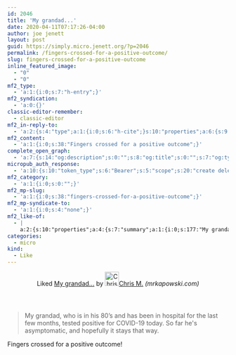 ```yaml
---
id: 2046
title: 'My grandad...'
date: 2020-04-11T07:17:26-04:00
author: joe jenett
layout: post
guid: https://simply.micro.jenett.org/?p=2046
permalink: /fingers-crossed-for-a-positive-outcome/
slug: fingers-crossed-for-a-positive-outcome
inline_featured_image:
  - "0"
  - "0"
mf2_type:
  - 'a:1:{i:0;s:7:"h-entry";}'
mf2_syndication:
  - 'a:0:{}'
classic-editor-remember:
  - classic-editor
mf2_in-reply-to:
  - 'a:2:{s:4:"type";a:1:{i:0;s:6:"h-cite";}s:10:"properties";a:6:{s:9:"published";a:1:{i:0;s:25:"2020-04-10T22:25:26+01:00";}s:7:"updated";a:1:{i:0;s:25:"2020-04-10T22:25:26+01:00";}s:4:"name";a:1:{i:0;s:14:"My grandad....";}s:3:"url";a:1:{i:0;s:41:"https://mrkapowski.com/2020/04/11015.html";}s:11:"publication";a:1:{i:0;s:11:"Mr.Kapowski";}s:6:"author";a:2:{s:4:"type";a:1:{i:0;s:6:"h-card";}s:10:"properties";a:3:{s:4:"name";a:1:{i:0;s:8:"Chris M.";}s:3:"url";a:1:{i:0;s:35:"https://mrkapowski.com/author/chris";}s:5:"photo";a:1:{i:0;s:143:"https://mrkapowski.com/wp-content/uploads/avatar-privacy/cache/user/4/8/4818f52cfced12ce4ac33b7232fc47e282ce29844d4f625ed812bd6afca11c56-40.jpg";}}}}}'
mf2_content:
  - 'a:1:{i:0;s:38:"Fingers crossed for a positive outcome";}'
complete_open_graph:
  - 'a:7:{s:14:"og:description";s:0:"";s:8:"og:title";s:0:"";s:7:"og:type";s:0:"";s:12:"twitter:card";s:7:"summary";s:15:"twitter:creator";s:0:"";s:19:"twitter:description";s:0:"";s:8:"og:image";s:0:"";}'
micropub_auth_response:
  - 'a:10:{s:10:"token_type";s:6:"Bearer";s:5:"scope";s:20:"create delete update";s:2:"me";s:32:"https://simply.micro.jenett.org/";s:9:"issued_by";s:59:"https://simply.micro.jenett.org/wp-json/indieauth/1.0/token";s:9:"client_id";s:20:"https://omnibear.com";s:11:"client_name";s:8:"Omnibear";s:11:"client_icon";s:29:"https://omnibear.com/logo.svg";s:9:"issued_at";i:1585682664;s:4:"user";i:1;s:13:"last_accessed";i:1586603712;}'
mf2_category:
  - 'a:1:{i:0;s:0:"";}'
mf2_mp-slug:
  - 'a:1:{i:0;s:38:"fingers-crossed-for-a-positive-outcome";}'
mf2_mp-syndicate-to:
  - 'a:1:{i:0;s:4:"none";}'
mf2_like-of:
  - |
    a:2:{s:10:"properties";a:4:{s:7:"summary";a:1:{i:0;s:177:"My grandad, who is in his 80’s and has been in hospital for the last few months, tested positive for COVID-19 today. So far he's asymptomatic, and hopefully it stays that way.";}s:4:"name";a:1:{i:0;s:13:"My grandad...";}s:3:"url";a:1:{i:0;s:41:"https://mrkapowski.com/2020/04/11015.html";}s:6:"author";a:2:{s:4:"type";a:1:{i:0;s:6:"h-card";}s:10:"properties";a:3:{s:4:"name";a:1:{i:0;s:8:"Chris M.";}s:3:"url";a:1:{i:0;s:46:"https://mrkapowski.com/author/chris/index.html";}s:5:"photo";a:1:{i:0;s:143:"https://mrkapowski.com/wp-content/uploads/avatar-privacy/cache/user/4/8/4818f52cfced12ce4ac33b7232fc47e282ce29844d4f625ed812bd6afca11c56-40.jpg";}}}}s:4:"type";s:4:"cite";}
categories:
  - micro
kind:
  - Like
---
```

<div class="entry-reaction"><section class="response u-like-of h-cite"><header><span class="kind-display-text">Liked</span> <a href="https://mrkapowski.com/2020/04/11015.html" class="p-name u-url">My grandad...</a> by <a href="https://mrkapowski.com/author/chris/index.html" class="h-card p-author"><img class="u-photo" src="https://mrkapowski.com/wp-content/uploads/avatar-privacy/cache/user/4/8/4818f52cfced12ce4ac33b7232fc47e282ce29844d4f625ed812bd6afca11c56-40.jpg" alt="Chris M." width="32" height="32">Chris M.</a> <em>(<span class="p-publication">mrkapowski.com</span>)</em></header>
<blockquote class="e-summary">My grandad, who is in his 80’s and has been in hospital for the last few months, tested positive for COVID-19 today. So far he's asymptomatic, and hopefully it stays that way.</blockquote></section></div>
<div class="entry-content e-content" itemprop="description articleBody">
<p>Fingers crossed for a positive outcome!</p></div>